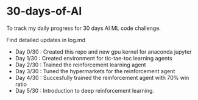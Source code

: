 # 30-days-of-AI
 To track my daily progress for 30 days AI ML code challenge. 

Find detailed updates in log.md 

- Day 0/30 : Created this repo and new gpu kernel for anaconda jupyter
- Day 1/30 : Created environment for tic-tae-toc learning agents 
- Day 2/30 : Trained the reinforcement learning agent
- Day 3/30 : Tuned the hypermarkets for the reinforcement agent
- Day 4/30 : Succesfully trained the reinforcement agent with 70% win ratio 
- Day 5/30 : Introduction to deep reinforcement learning. 
